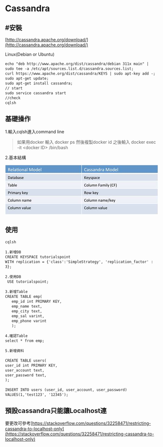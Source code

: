 # Cassandra

## \#安裝

[http://cassandra.apache.org/download/](http://cassandra.apache.org/download/)

Linux\(Debian or Ubuntu\)

```text
echo "deb http://www.apache.org/dist/cassandra/debian 311x main" | sudo tee -a /etc/apt/sources.list.d/cassandra.sources.list;
curl https://www.apache.org/dist/cassandra/KEYS | sudo apt-key add -;
sudo apt-get update;
sudo apt-get install cassandra;
// start
sudo service cassandra start
//check
cqlsh
```

## 基礎操作

1.輸入cqlsh進入command line

> 如果用docker 輸入 docker ps 然後複製docker id 之後輸入 docker exec -it &lt;docker ID&gt; /bin/bash

2.基本結構

![](../.gitbook/assets/analogy.jpg)

## 使用

```text
cqlsh

1.新增DB
CREATE KEYSPACE tutorialspoint
WITH replication = {'class':'SimpleStrategy', 'replication_factor' : 3};

2.使用DB
 USE tutorialspoint;

3.新增Table
CREATE TABLE emp(
   emp_id int PRIMARY KEY,
   emp_name text,
   emp_city text,
   emp_sal varint,
   emp_phone varint
   );

4.確認Table
select * from emp;

5.新增資料

CREATE TABLE users(
user_id int PRIMARY KEY,
user_account text,
user_password text,
);

INSERT INTO users (user_id, user_account, user_password) VALUES(1,'test123', '12345');
```

## 預設cassandra只能讓Localhost連

要更改可參考[https://stackoverflow.com/questions/32258471/restricting-cassandra-to-localhost-only](https://stackoverflow.com/questions/32258471/restricting-cassandra-to-localhost-only)


